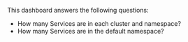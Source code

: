 This dashboard answers the following questions:

- How many Services are in each cluster and namespace?
- How many Services are in the default namespace?
